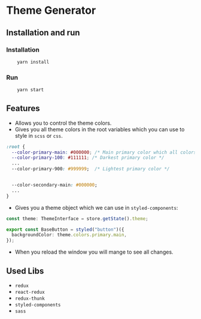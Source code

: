 # Theme Generator

## Installation and run

### Installation

```bash
    yarn install
```

### Run

```bash
    yarn start
```

## Features

- Allows you to control the theme colors.
- Gives you all theme colors in the root variables which you can use to style in `scss` or `css`.

```css
:root {
  --color-primary-main: #000000; /* Main primary color which all colors depends on */
  --color-primary-100: #111111; /* Darkest primary color */
  ...
  --color-primary-900: #999999;  /* Lightest primary color */


  --color-secondary-main: #000000;
  ...
}
```

- Gives you a theme object which we can use in `styled-components`:

```typescript
const theme: ThemeInterface = store.getState().theme;

export const BaseButton = styled("button")({
  backgroundColor: theme.colors.primary.main,
});
```

- When you reload the window you will mange to see all changes.

## Used Libs

- `redux`
- `react-redux`
- `redux-thunk`
- `styled-components`
- `sass`
